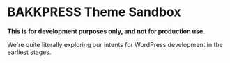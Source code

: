 # BAKKPRESS Theme Sandbox
 
**This is for development purposes only, and not for production use.**

We're quite literally exploring our intents for WordPress development in the earliest stages.
